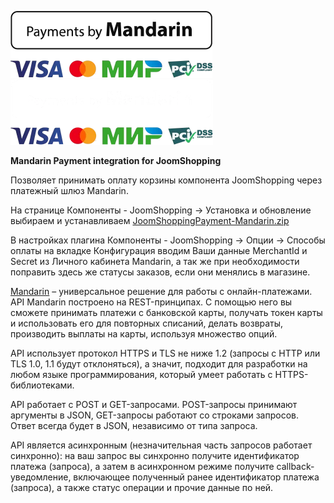 ![Mandarin.io](../../../assets/images/Payments_by_color.png#gh-light-mode-only)
![Mandarin.io](../../../assets/images/Payments_by_color_bl.png#gh-dark-mode-only)

<b>Mandarin Payment integration for JoomShopping</b>

Позволяет принимать оплату корзины компонента JoomShopping через платежный шлюз Mandarin.

На странице Компоненты - JoomShopping -> Установка и обновление выбираем и устанавливаем [JoomShoppingPayment-Mandarin.zip](https://github.com/mksnmx/mandarin-cms/raw/main/Joomla/JoomShopping/Joomla4/JoomShoppingPayment-Mandarin.zip)

В настройках плагина Компоненты - JoomShopping -> Опции -> Способы оплаты на вкладке Конфигурация вводим Ваши данные MerchantId и Secret из Личного кабинета Mandarin, а так же при необходимости поправить здесь же статусы заказов, если они менялись в магазине.

[Mandarin](https://mandarin.io) – универсальное решение для работы с онлайн-платежами. API Mandarin построено на REST-принципах. С помощью него вы сможете принимать платежи с банковской карты, получать токен карты и использовать его для повторных списаний, делать возвраты, производить выплаты на карты, используя множество опций.

API использует протокол HTTPS и TLS не ниже 1.2 (запросы с HTTP или TLS 1.0, 1.1 будут отклоняться), а значит, подходит для разработки на любом языке программирования, который умеет работать с HTTPS-библиотеками.

API работает с POST и GET-запросами. POST-запросы принимают аргументы в JSON, GET-запросы работают со строками запросов. Ответ всегда будет в JSON, независимо от типа запроса.

API является асинхронным (незначительная часть запросов работает синхронно): на ваш запрос вы синхронно получите идентификатор платежа (запроса), а затем в асинхронном режиме получите callback-уведомление, включающее полученный ранее идентификатор платежа (запроса), а также статус операции и прочие данные по ней.

